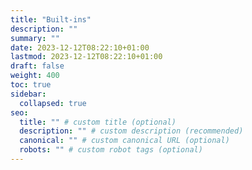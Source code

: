 ```yaml
---
title: "Built-ins"
description: ""
summary: ""
date: 2023-12-12T08:22:10+01:00
lastmod: 2023-12-12T08:22:10+01:00
draft: false
weight: 400
toc: true
sidebar:
  collapsed: true
seo:
  title: "" # custom title (optional)
  description: "" # custom description (recommended)
  canonical: "" # custom canonical URL (optional)
  robots: "" # custom robot tags (optional)
---
```

